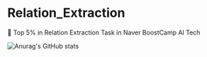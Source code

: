 # Relation_Extraction
🏅 Top 5% in Relation Extraction Task in Naver BoostCamp AI Tech

![Anurag's GitHub stats](https://Relation_Extraction.vercel.app/api?username=anuraghazra&hide=jupyter%20notebook)
